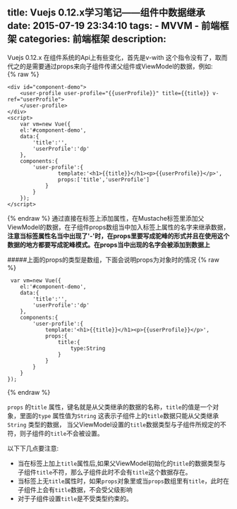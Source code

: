 title: Vuejs 0.12.x学习笔记——组件中数据继承
date: 2015-07-19 23:34:10
tags: 
	- MVVM
	- 前端框架
categories: 前端框架
description: 
---

Vuejs 0.12.x 在组件系统的Api上有些变化，首先是v-with 这个指令没有了，取而代之的是需要通过props来向子组件传递父组件或ViewModel的数据，例如:	
{% raw %}	
	
	<div id="component-demo">
		<user-profile user-profile="{{userProfile}}" title={{title}} v-ref="userProfile">
		</user-profile>
	</div>
	<script>
		var vm=new Vue({
        el:'#component-demo',
        data:{
            'title':'',
            'userProfile':'dp'
        },
        components:{
            'user-profile':{
                	template:'<h1>{{title}}</h1><p>{{userProfile}}</p>',
                	props:['title','userProfile']
            	}
        	}
    	});
	</script>

{% endraw %}
通过直接在标签上添加属性，在Mustache标签里添加父ViewModel的数据，在子组件props数组当中加入标签上属性的名字来继承数据，__注意当标签属性名当中出现了'-'时，在props里要写成驼峰的形式并且在使用这个数据的地方都要写成驼峰模式。在props当中出现的名字会被添加到数据上__

#####上面的props的类型是数组，下面会说明props为对象时的情况
{% raw %}

	 var vm=new Vue({
        el:'#component-demo',
        data:{
            'title':'',
            'userProfile':'dp'
        },
        components:{
            'user-profile':{
                template:'<h1>{{title}}</h1><p>{{userProfile}}</p>',
                props:{
                    title:{
                        type:String
                    }
                }
            }
        }
    });

{% endraw %}

`props` 的`title` 属性，键名就是从父类继承的数据的名称，`title`的值是一个对象，里面的`type` 属性值为`String` 这表示子组件上的`title`数据只能从父类继承`String` 类型的数据，
当父ViewModel设置的`title`数据类型与子组件所规定的不符，则子组件的`title`不会被设置。

以下下几点要注意:

- 当在标签上加上`title`属性后,如果父ViewModel初始化的`title`的数据类型与子组件`title`不符，那么子组件此时不会有`title`这个数据存在。
- 当标签上无`title`属性时，如果`props`对象里或当`props`数组里有`title`，此时在子组件上会有`title`数据，不会受父级影响
- 对于子组件设置`title`是不受类型约束的。 